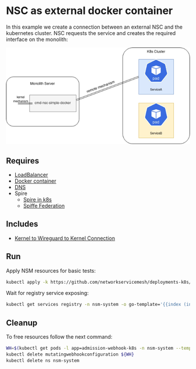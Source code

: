 # NSC as external docker container

In this example we create a connection between an external NSC and the kubernetes cluster.
NSC requests the service and creates the required interface on the monolith:

![NSC  k8s](./docker-NSC_k8s.png "NSC + k8s")

## Requires

- [LoadBalancer](../configuration/loadbalancer)
- [Docker container](./docker)
- [DNS](./dns)
- Spire
    - [Spire in k8s](../../spire/single_cluster)
    - [Spiffe Federation](./spiffe_federation)

## Includes

- [Kernel to Wireguard to Kernel Connection](./usecases/Kernel2Wireguard2Kernel)

## Run

Apply NSM resources for basic tests:
```bash
kubectl apply -k https://github.com/networkservicemesh/deployments-k8s/examples/k8s_monolith/configuration/cluster?ref=1bf2ce09a1ab8985bdd4a47f3cf6d05737d5768b
```

Wait for registry service exposing:
```bash
kubectl get services registry -n nsm-system -o go-template='{{index (index (index (index .status "loadBalancer") "ingress") 0) "ip"}}'
```

## Cleanup

To free resources follow the next command:
```bash
WH=$(kubectl get pods -l app=admission-webhook-k8s -n nsm-system --template '{{range .items}}{{.metadata.name}}{{"\n"}}{{end}}')
kubectl delete mutatingwebhookconfiguration ${WH}
kubectl delete ns nsm-system
```
